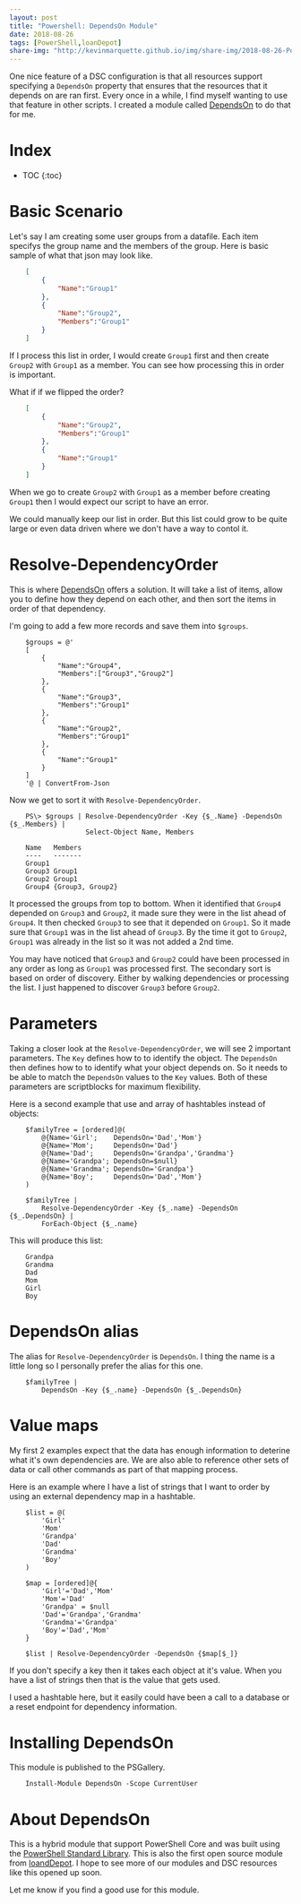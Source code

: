 ```yaml
---
layout: post
title: "Powershell: DependsOn Module"
date: 2018-08-26
tags: [PowerShell,loanDepot]
share-img: "http://kevinmarquette.github.io/img/share-img/2018-08-26-Powershell-DependsOn.png"
---
```


One nice feature of a DSC configuration is that all resources support specifying a `DependsOn` property that ensures that the resources that it depends on are ran first. Every once in a while, I find myself wanting to use that feature in other scripts. I created a module called [DependsOn](https://github.com/loanDepot/DependsOn) to do that for me.

<!--more-->
# Index

* TOC
{:toc}

# Basic Scenario

Let's say I am creating some user groups from a datafile. Each item specifys the group name and the members of the group. Here is basic sample of what that json may look like.

``` json
    [
        {
            "Name":"Group1"
        },
        {
            "Name":"Group2",
            "Members":"Group1"
        }
    ]
```

If I process this list in order, I would create `Group1` first and then create `Group2` with `Group1` as a member. You can see how processing this in order is important. 

What if if we flipped the order?

``` json
    [
        {
            "Name":"Group2",
            "Members":"Group1"
        },
        {
            "Name":"Group1"
        }
    ]
```

When we go to create `Group2` with `Group1` as a member before creating `Group1` then I would expect our script to have an error.

We could manually keep our list in order. But this list could grow to be quite large or even data driven where we don't have a way to contol it.

# Resolve-DependencyOrder

This is where [DependsOn](https://github.com/loanDepot/DependsOn) offers a solution. It will take a list of items, allow you to define how they depend on each other, and then sort the items in order of that dependency.

I'm going to add a few more records and save them into `$groups`.

``` posh
    $groups = @'
    [
        {
            "Name":"Group4",
            "Members":["Group3","Group2"]
        },
        {
            "Name":"Group3",
            "Members":"Group1"
        },
        {
            "Name":"Group2",
            "Members":"Group1"
        },
        {
            "Name":"Group1"
        }
    ]
    '@ | ConvertFrom-Json
```

Now we get to sort it with `Resolve-DependencyOrder`.

``` posh
    PS\> $groups | Resolve-DependencyOrder -Key {$_.Name} -DependsOn {$_.Members} |
                   Select-Object Name, Members

    Name   Members
    ----   -------
    Group1
    Group3 Group1
    Group2 Group1
    Group4 {Group3, Group2}
```

It processed the groups from top to bottom. When it identified that `Group4` depended on `Group3` and `Group2`, it made sure they were in the list ahead of `Group4`. It then checked `Group3` to see that it depended on `Group1`. So it made sure that `Group1` was in the list ahead of `Group3`. By the time it got to `Group2`, `Group1` was already in the list so it was not added a 2nd time.

You may have noticed that `Group3` and `Group2` could have been processed in any order as long as `Group1` was processed first. The secondary sort is based on order of discovery. Either by walking dependencies or processing the list. I just happened to discover `Group3` before `Group2`.

# Parameters

Taking a closer look at the `Resolve-DependencyOrder`, we will see 2 important parameters. The `Key` defines how to to identify the object. The `DependsOn` then defines how to to identify what your object depends on. So it needs to be able to match the `DependsOn` values to the `Key` values. Both of these parameters are scriptblocks for maximum flexibility.

Here is a second example that use and array of hashtables instead of objects:

``` posh
    $familyTree = [ordered]@(
        @{Name='Girl';    DependsOn='Dad','Mom'}
        @{Name='Mom';     DependsOn='Dad'}
        @{Name='Dad';     DependsOn='Grandpa','Grandma'}
        @{Name='Grandpa'; DependsOn=$null}
        @{Name='Grandma'; DependsOn='Grandpa'}
        @{Name='Boy';     DependsOn='Dad','Mom'}
    )

    $familyTree |
        Resolve-DependencyOrder -Key {$_.name} -DependsOn {$_.DependsOn} |
        ForEach-Object {$_.name}
```

This will produce this list:

```
    Grandpa
    Grandma
    Dad
    Mom
    Girl
    Boy
```


# DependsOn alias

The alias for `Resolve-DependencyOrder` is `DependsOn`. I thing the name is a little long so I personally prefer the alias for this one.

``` posh
    $familyTree |
        DependsOn -Key {$_.name} -DependsOn {$_.DependsOn} 
```

# Value maps

My first 2 examples expect that the data has enough information to deterine what it's own dependencies are. We are also able to reference other sets of data or call other commands as part of that mapping process.

Here is an example where I have a list of strings that I want to order by using an external dependency map in a hashtable.

``` posh
    $list = @(
        'Girl'
        'Mom'
        'Grandpa'
        'Dad'
        'Grandma'
        'Boy'
    )

    $map = [ordered]@{
        'Girl'='Dad','Mom'
        'Mom'='Dad'
        'Grandpa' = $null
        'Dad'='Grandpa','Grandma'
        'Grandma'='Grandpa'
        'Boy'='Dad','Mom'
    }

    $list | Resolve-DependencyOrder -DependsOn {$map[$_]}
```

If you don't specify a key then it takes each object at it's value. When you have a list of strings then that is the value that gets used.

I used a hashtable here, but it easily could have been a call to a database or a reset endpoint for dependency information.

# Installing DependsOn

This module is published to the PSGallery.

``` posh
    Install-Module DependsOn -Scope CurrentUser
```

# About DependsOn

This is a hybrid module that support PowerShell Core and was built using the [PowerShell Standard Library](/2018-08-04-Powershell-Standard-Library-Binary-Module/?utm_source=blog&utm_medium=blog&utm_content=dependson). This is also the first open source module from [loandDepot](https://github.com/loandepot). I hope to see more of our modules and DSC resources like this opened up soon.

Let me know if you find a good use for this module.

